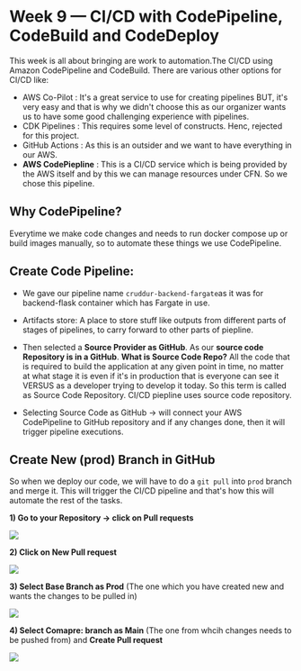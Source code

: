 # Week 9 — CI/CD with CodePipeline, CodeBuild and CodeDeploy

This week is all about bringing are work to automation.The CI/CD using Amazon CodePipeline and CodeBuild. There are various other options for CI/CD like: 
- AWS Co-Pilot : It's a great service to use for creating pipelines BUT, it's very easy and that is why we didn't choose this as our organizer wants us to have some good challenging experience with pipelines.
- CDK Pipelines : This requires some level of constructs. Henc, rejected for this project.
- GitHub Actions : As this is an outsider and we want to have everything in our AWS.
- **AWS CodePiepline** : This is a CI/CD service which is being provided by the AWS itself and by this we can manage resources under CFN. So we chose this pipeline.

## Why CodePipeline?
Everytime we make code changes and needs to run docker compose up or build images manually, so to automate these things we use CodePipeline.

## Create Code Pipeline:
- We gave our pipeline name `cruddur-backend-fargate`as it was for backend-flask container which has Fargate in use.
- Artifacts store: A place to store stuff like outputs from different parts of stages of pipelines, to carry forward to other parts of piepline.
- Then selected a **Source Provider as GitHub**. As our **source code Repository is in a GitHub**. 
  **What is Source Code Repo?** 
  All the code that is required to build the application at any given point in time, no matter at what stage it is even if it's in production that is everyone can see it VERSUS as a developer trying to develop it today. So this term is called as Source Code Repository. CI/CD piepline uses source code repository.
  
-  Selecting Source Code as GitHub -> will connect your AWS CodePipeline to GitHub repository and if any changes done, then it will trigger pipeline executions.

## Create New (prod) Branch in GitHub
So when we deploy our code, we will have to do a `git pull` into `prod` branch and merge it. This will trigger the CI/CD pipeline and that's how this will automate the rest of the tasks.

**1) Go to your Repository -> click on Pull requests**

![](https://github.com/krunalijain/aws-bootcamp-cruddur-2023/assets/115455157/c898eb00-f0df-428e-b8b2-6eb76f018af0)


**2) Click on New Pull request**

![](https://github.com/krunalijain/aws-bootcamp-cruddur-2023/assets/115455157/b2548bb7-3dd8-4f30-a19b-0a9b35f39107)


**3) Select Base Branch as Prod** (The one which you have created new and wants the changes to be pulled in)

![](https://github.com/krunalijain/aws-bootcamp-cruddur-2023/assets/115455157/0f7cbf4d-5ea9-4338-84c1-f3e393300741)


**4) Select Comapre: branch as Main** (The one from whcih changes needs to be pushed from) and **Create Pull request**

![](https://github.com/krunalijain/aws-bootcamp-cruddur-2023/assets/115455157/a01ace75-11c5-4773-b213-73873f87e4d6)






  
